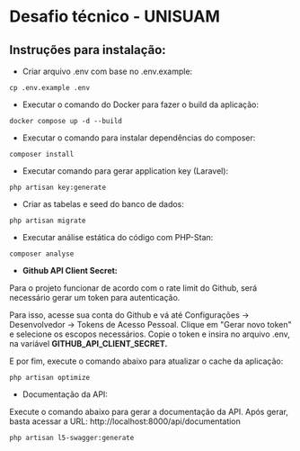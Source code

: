 # Desafio técnico - UNISUAM

## Instruções para instalação:

- Criar arquivo .env com base no .env.example:

```
cp .env.example .env
```

- Executar o comando do Docker para fazer o build da aplicação:

```
docker compose up -d --build
```

- Executar o comando para instalar dependências do composer:

```
composer install
```

- Executar comando para gerar application key (Laravel):

```
php artisan key:generate
```

- Criar as tabelas e seed do banco de dados:

```
php artisan migrate
```

- Executar análise estática do código com PHP-Stan:

```
composer analyse
```

- **Github API Client Secret:**

Para o projeto funcionar de acordo com o rate limit do Github, 
será necessário gerar um token para autenticação.

Para isso, acesse sua conta do Github e vá até Configurações → Desenvolvedor → Tokens de Acesso Pessoal.
Clique em "Gerar novo token" e selecione os escopos necessários.
Copie o token e insira no arquivo .env, na variável **GITHUB_API_CLIENT_SECRET.**

E por fim, execute o comando abaixo para atualizar o cache da aplicação:
```
php artisan optimize
```

- Documentação da API:

Execute o comando abaixo para gerar a documentação da API. 
Após gerar, basta acessar a URL: http://localhost:8000/api/documentation
```
php artisan l5-swagger:generate
```
